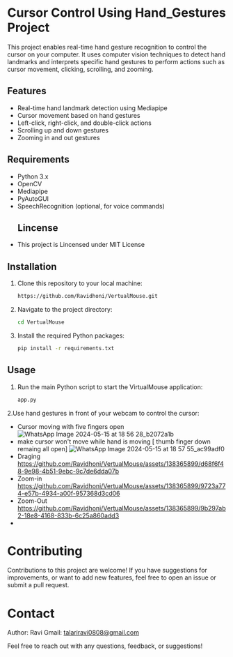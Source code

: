 # Cursor Control Using Hand_Gestures Project

This project enables real-time hand gesture recognition to control the cursor on your computer. It uses computer vision techniques to detect hand landmarks and interprets specific hand gestures to perform actions such as cursor movement, clicking, scrolling, and zooming.

## Features

- Real-time hand landmark detection using Mediapipe
- Cursor movement based on hand gestures
- Left-click, right-click, and double-click actions
- Scrolling up and down gestures
- Zooming in and out gestures

## Requirements

- Python 3.x
- OpenCV
- Mediapipe
- PyAutoGUI
- SpeechRecognition (optional, for voice commands)
  ## Lincense
 * This project is Lincensed under MIT License 

## Installation
1. Clone this repository to your local machine:
   ```bash
   https://github.com/Ravidhoni/VertualMouse.git
2. Navigate to the project directory:
   ```bash
   cd VertualMouse
3. Install the required Python packages:
   ```bash
   pip install -r requirements.txt
## Usage
1. Run the main Python script to start the VirtualMouse application:
   ```bash
   app.py
2.Use hand gestures in front of your webcam to control the cursor:
 * Cursor moving with five fingers open
   ![WhatsApp Image 2024-05-15 at 18 56 28_b2072a1b](https://github.com/Ravidhoni/VertualMouse/assets/138365899/85c6adb5-341e-4c55-a4dc-44c3df4465cc)
 * make cursor won't move while hand is moving [ thumb finger down remaing all open]
   ![WhatsApp Image 2024-05-15 at 18 57 55_ac99adf0](https://github.com/Ravidhoni/VertualMouse/assets/138365899/f7f44c98-8d82-4b62-b2cd-4543aa647532)
 * Draging
   https://github.com/Ravidhoni/VertualMouse/assets/138365899/d68f6f48-9e98-4b51-9ebc-9c7de6dda07b
 * Zoom-in
   https://github.com/Ravidhoni/VertualMouse/assets/138365899/9723a774-e57b-4934-a00f-957368d3cd06
 * Zoom-Out
   https://github.com/Ravidhoni/VertualMouse/assets/138365899/9b297ab2-18e8-4168-833b-6c25a860add3
 *
# Contributing
 Contributions to this project are welcome! If you have suggestions for improvements, or want to add new features, feel free to open an issue or submit a pull request.
# Contact
 Author: Ravi
 Gmail: talariravi0808@gmail.com
 
Feel free to reach out with any questions, feedback, or suggestions!

   


